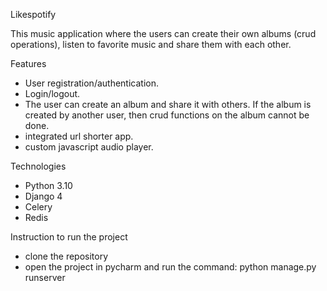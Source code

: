 Likespotify

This music application where the users can create their own albums (crud operations), listen to 
favorite music and share them with each other.

Features

- User registration/authentication.
- Login/logout.
- The user can create an album and share it with others.
If the album is created by another user, then crud functions 
on the album cannot be done.
- integrated url shorter app.
- custom javascript audio player.

Technologies

- Python 3.10
- Django 4
- Celery
- Redis


Instruction to run the project

- clone the repository
- open the project in pycharm and run the command:
python manage.py runserver
